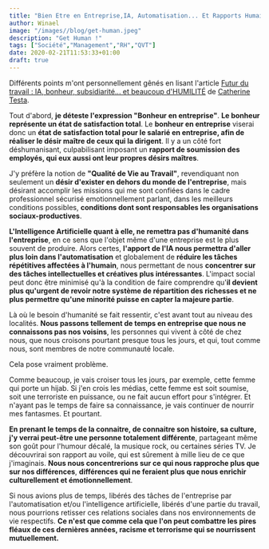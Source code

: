 ```yaml
---
title: "Bien Etre en Entreprise,IA, Automatisation... Et Rapports Humains"
author: Winael
image: "/images//blog/get-human.jpeg"
description: "Get Human !"
tags: ["Société","Management","RH","QVT"]
date: 2020-02-21T11:53:33+01:00
draft: true
---
```


Différents points m'ont personnellement gênés en lisant l'article [Futur du travail : IA, bonheur, subsidiarité... et beaucoup d'HUMILITÉ][1] de [Catherine Testa][2].

Tout d'abord, **je déteste l'expression "Bonheur en entreprise"**. **Le bonheur représente un état de satisfaction total**. Le **bonheur en entreprise** viserai donc un **état de satisfaction total pour le salarié en entreprise, afin de réaliser le désir maître de ceux qui la dirigent**. Il y a un côté fort déshumanisant, culpabilisant imposant un **rapport de soumission des employés, qui eux aussi ont leur propres désirs maîtres**.

J'y préfère la notion de **"Qualité de Vie au Travail"**, revendiquant non seulement un **désir d'exister en dehors du monde de l'entreprise**, mais désirant accomplir les missions qui me sont confiées dans le cadre professionnel sécurisé emotionnellement parlant, dans les meilleurs conditions possibles, **conditions dont sont responsables les organisations sociaux-productives**.

**L'Intelligence Artificielle quant à elle, ne remettra pas d'humanité dans l'entreprise**, en ce sens que l'objet même d'une entreprise est le plus souvent de produire. Alors certes, **l'apport de l'IA nous permettra d'aller plus loin dans l'automatisation** et globalement de **réduire les tâches répétitives affectées à l'humain**, nous permettant de nous **concentrer sur des tâches intellectuelles et créatives plus intéressantes**. L'impact social peut donc être minimisé qu'à la condition de faire comprendre qu'**il devient plus qu'urgent de revoir notre système de répartition des richesses et ne plus permettre qu'une minorité puisse en capter la majeure partie**.

Là où le besoin d'humanité se fait ressentir, c'est avant tout au niveau des localités. **Nous passons tellement de temps en entreprise que nous ne connaissons pas nos voisins**, les personnes qui vivent à côté de chez nous, que nous croisons pourtant presque tous les jours, et qui, tout comme nous, sont membres de notre communauté locale.

Cela pose vraiment problème.

Comme beaucoup, je vais croiser tous les jours, par exemple, cette femme qui porte un hijab. Si j'en crois les médias, cette femme est soit soumise, soit une terroriste en puissance, ou ne fait aucun effort pour s'intégrer. Et n'ayant pas le temps de faire sa connaissance, je vais continuer de nourrir mes fantasmes. Et pourtant.

**En prenant le temps de la connaitre, de connaitre son histoire, sa culture, j'y verrai peut-être une personne totalement différente**, partageant même son goût pour l'humour décalé, la musique rock, ou certaines séries TV. Je découvrirai son rapport au voile, qui est sûrement à mille lieu de ce que j'imaginais. **Nous nous concentrerions sur ce qui nous rapproche plus que sur nos différences**, **différences qui ne feraient plus que nous enrichir culturellement et émotionnellement**.

Si nous avions plus de temps, libérés des tâches de l'entreprise par l'automatisation et/ou l'intelligence artificielle, libérés d'une partie du travail, nous pourrions retisser ces relations sociales dans nos environnements de vie respectifs. **Ce n'est que comme cela que l'on peut combattre les pires fléaux de ces dernières années, racisme et terrorisme qui se nourrissent mutuellement.**


[1]: https://www.linkedin.com/pulse/futur-du-travail-ia-bonheur-subsidiarit%C3%A9-et-beaucoup-dhumilit%C3%A9-testa/?lipi=urn%3Ali%3Apage%3Ad_flagship3_pulse_read%3BNbvemb8zRL%2BauaMl2aIStg%3D%3D
[2]: https://www.linkedin.com/in/catherine-testa/?lipi=urn%3Ali%3Apage%3Ad_flagship3_pulse_read%3BNbvemb8zRL%2BauaMl2aIStg%3D%3D
